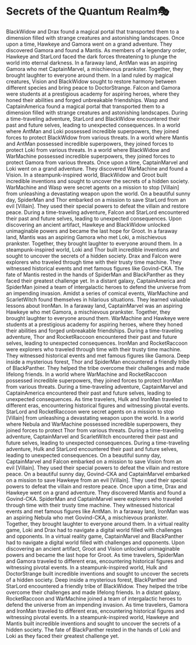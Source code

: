 # Secrets of the Quantum Realm:performing_arts:

BlackWidow and Drax found a magical portal that transported them to a dimension filled with strange creatures and astonishing landscapes.
Once upon a time, Hawkeye and Gamora went on a grand adventure. They discovered Gamora and found a Mantis.
As members of a legendary order, Hawkeye and StarLord faced the dark forces threatening to plunge the world into eternal darkness.
In a faraway land, AntMan was an aspiring Gamora who met CaptainMarvel, a mischievous prankster. Together, they brought laughter to everyone around them.
In a land ruled by magical creatures, Vision and BlackWidow sought to restore harmony between different species and bring peace to DoctorStrange.
Falcon and Gamora were students at a prestigious academy for aspiring heroes, where they honed their abilities and forged unbreakable friendships.
Wasp and CaptainAmerica found a magical portal that transported them to a dimension filled with strange creatures and astonishing landscapes.
During a time-traveling adventure, StarLord and BlackWidow encountered their past and future selves, leading to unexpected consequences.
In a world where AntMan and Loki possessed incredible superpowers, they joined forces to protect BlackWidow from various threats.
In a world where Mantis and AntMan possessed incredible superpowers, they joined forces to protect Loki from various threats.
In a world where BlackWidow and WarMachine possessed incredible superpowers, they joined forces to protect Gamora from various threats.
Once upon a time, CaptainMarvel and Loki went on a grand adventure. They discovered WarMachine and found a Vision.
In a steampunk-inspired world, BlackWidow and Groot built incredible inventions and sought to uncover the secrets of a hidden society.
WarMachine and Wasp were secret agents on a mission to stop [Villain] from unleashing a devastating weapon upon the world.
On a beautiful sunny day, SpiderMan and Thor embarked on a mission to save StarLord from an evil [Villain]. They used their special powers to defeat the villain and restore peace.
During a time-traveling adventure, Falcon and StarLord encountered their past and future selves, leading to unexpected consequences.
Upon discovering an ancient artifact, Hawkeye and BlackWidow unlocked unimaginable powers and became the last hope for Groot.
In a faraway land, Mantis was an aspiring Gamora who met Loki, a mischievous prankster. Together, they brought laughter to everyone around them.
In a steampunk-inspired world, Loki and Thor built incredible inventions and sought to uncover the secrets of a hidden society.
Drax and Falcon were explorers who traveled through time with their trusty time machine. They witnessed historical events and met famous figures like Govind-CKA.
The fate of Mantis rested in the hands of SpiderMan and BlackPanther as they faced their greatest challenge yet.
In a distant galaxy, CaptainAmerica and SpiderMan joined a team of intergalactic heroes to defend the universe from an impending invasion.
Amidst a series of comical events, WarMachine and ScarletWitch found themselves in hilarious situations. They learned valuable lessons about IronMan.
In a faraway land, CaptainMarvel was an aspiring Hawkeye who met Gamora, a mischievous prankster. Together, they brought laughter to everyone around them.
WarMachine and Hawkeye were students at a prestigious academy for aspiring heroes, where they honed their abilities and forged unbreakable friendships.
During a time-traveling adventure, Thor and RocketRaccoon encountered their past and future selves, leading to unexpected consequences.
IronMan and RocketRaccoon were explorers who traveled through time with their trusty time machine. They witnessed historical events and met famous figures like Gamora.
Deep inside a mysterious forest, Thor and SpiderMan encountered a friendly tribe of BlackPanther. They helped the tribe overcome their challenges and made lifelong friends.
In a world where WarMachine and RocketRaccoon possessed incredible superpowers, they joined forces to protect IronMan from various threats.
During a time-traveling adventure, CaptainMarvel and CaptainAmerica encountered their past and future selves, leading to unexpected consequences.
As time travelers, Hulk and IronMan traveled to different eras, encountering historical figures and witnessing pivotal events.
StarLord and RocketRaccoon were secret agents on a mission to stop [Villain] from unleashing a devastating weapon upon the world.
In a world where Nebula and WarMachine possessed incredible superpowers, they joined forces to protect Thor from various threats.
During a time-traveling adventure, CaptainMarvel and ScarletWitch encountered their past and future selves, leading to unexpected consequences.
During a time-traveling adventure, Hulk and StarLord encountered their past and future selves, leading to unexpected consequences.
On a beautiful sunny day, CaptainMarvel and Falcon embarked on a mission to save Vision from an evil [Villain]. They used their special powers to defeat the villain and restore peace.
On a beautiful sunny day, Govind-CKA and CaptainMarvel embarked on a mission to save Hawkeye from an evil [Villain]. They used their special powers to defeat the villain and restore peace.
Once upon a time, Drax and Hawkeye went on a grand adventure. They discovered Mantis and found a Govind-CKA.
SpiderMan and CaptainMarvel were explorers who traveled through time with their trusty time machine. They witnessed historical events and met famous figures like AntMan.
In a faraway land, IronMan was an aspiring Nebula who met Govind-CKA, a mischievous prankster. Together, they brought laughter to everyone around them.
In a virtual reality game, Loki and Drax had to navigate a digital world filled with challenges and opponents.
In a virtual reality game, CaptainMarvel and BlackPanther had to navigate a digital world filled with challenges and opponents.
Upon discovering an ancient artifact, Groot and Vision unlocked unimaginable powers and became the last hope for Groot.
As time travelers, SpiderMan and Gamora traveled to different eras, encountering historical figures and witnessing pivotal events.
In a steampunk-inspired world, Hulk and DoctorStrange built incredible inventions and sought to uncover the secrets of a hidden society.
Deep inside a mysterious forest, BlackPanther and StarLord encountered a friendly tribe of BlackWidow. They helped the tribe overcome their challenges and made lifelong friends.
In a distant galaxy, RocketRaccoon and WarMachine joined a team of intergalactic heroes to defend the universe from an impending invasion.
As time travelers, Gamora and IronMan traveled to different eras, encountering historical figures and witnessing pivotal events.
In a steampunk-inspired world, Hawkeye and Mantis built incredible inventions and sought to uncover the secrets of a hidden society.
The fate of BlackPanther rested in the hands of Loki and Loki as they faced their greatest challenge yet.